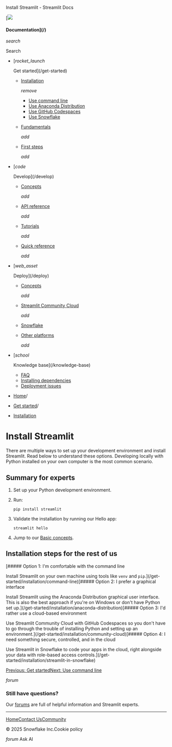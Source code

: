 ﻿Install Streamlit - Streamlit Docs

[![](/logo.svg)

#### Documentation](/)

*search*

Search

* [*rocket\_launch*

  Get started](/get-started)
  + [Installation](/get-started/installation)

    *remove*

    - [Use command line](/get-started/installation/command-line)
    - [Use Anaconda Distribution](/get-started/installation/anaconda-distribution)
    - [Use GitHub Codespaces](/get-started/installation/community-cloud)
    - [Use Snowflake](/get-started/installation/streamlit-in-snowflake)
  + [Fundamentals](/get-started/fundamentals)

    *add*
  + [First steps](/get-started/tutorials)

    *add*
* [*code*

  Develop](/develop)
  + [Concepts](/develop/concepts)

    *add*
  + [API reference](/develop/api-reference)

    *add*
  + [Tutorials](/develop/tutorials)

    *add*
  + [Quick reference](/develop/quick-reference)

    *add*
* [*web\_asset*

  Deploy](/deploy)
  + [Concepts](/deploy/concepts)

    *add*
  + [Streamlit Community Cloud](/deploy/streamlit-community-cloud)

    *add*
  + [Snowflake](/deploy/snowflake)
  + [Other platforms](/deploy/tutorials)

    *add*
* [*school*

  Knowledge base](/knowledge-base)
  + [FAQ](/knowledge-base/using-streamlit)
  + [Installing dependencies](/knowledge-base/dependencies)
  + [Deployment issues](/knowledge-base/deploy)

* [Home](/)/
* [Get started](/get-started)/
* [Installation](/get-started/installation)

Install Streamlit
=================

There are multiple ways to set up your development environment and install Streamlit. Read below to
understand these options. Developing locally with Python installed on your own computer is the most
common scenario.

Summary for experts
-------------------

1. Set up your Python development environment.
2. Run:

   `pip install streamlit`
3. Validate the installation by running our Hello app:

   `streamlit hello`
4. Jump to our [Basic concepts](/get-started/fundamentals/main-concepts).

Installation steps for the rest of us
-------------------------------------

[##### Option 1: I'm comfortable with the command line

Install Streamlit on your own machine using tools like `venv` and `pip`.](/get-started/installation/command-line)[##### Option 2: I prefer a graphical interface

Install Streamlit using the Anaconda Distribution graphical user interface. This is also the best
approach if you're on Windows or don't have Python set up.](/get-started/installation/anaconda-distribution)[##### Option 3: I'd rather use a cloud-based environment

Use Streamlit Community Cloud with GitHub Codespaces so you don't have to go through the trouble
of installing Python and setting up an environment.](/get-started/installation/community-cloud)[##### Option 4: I need something secure, controlled, and in the cloud

Use Streamlit in Snowflake to code your apps in the cloud, right alongside your
data with role-based access controls.](/get-started/installation/streamlit-in-snowflake)

[Previous: Get started](/get-started)[Next: Use command line](/get-started/installation/command-line)

*forum*

### Still have questions?

Our [forums](https://discuss.streamlit.io) are full of helpful information and Streamlit experts.

---

[Home](/)[Contact Us](mailto:hello@streamlit.io?subject=Contact%20from%20documentation%20)[Community](https://discuss.streamlit.io)

© 2025 Snowflake Inc.Cookie policy

*forum* Ask AI
